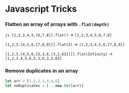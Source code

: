 # Javascript Tricks

### Flatten an array of arrays with ```.flat(depth)``` 


```js [1,2,3,4,5,[6,7,8]].flat()``` →
```[1,2,3,4,5,6,7,8]```

```[1,2,3,[4,5,6,[7,8,9]]].flat(2)``` →
```[1,2,3,4,5,6,[7,8,9]]```

```[1,2,3,[4,5,6,[5,3,6,[3,2,63]]]].flat(Infinity)``` →
```[1,2,3,4,5,6,5,3,6,3,2,63]```

### Remove duplicates in an array
```js
let arr = [1,2,2,3,4,4,5]
let noDuplicates = [...new Set(arr)]
```
